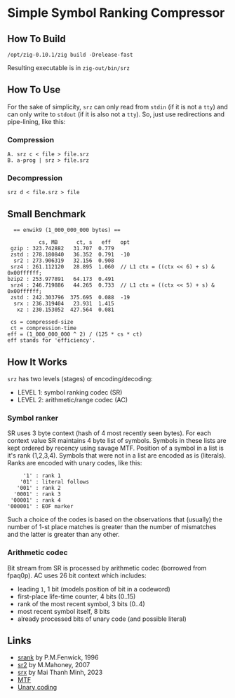 
# Simple Symbol Ranking Compressor

## How To Build
```
/opt/zig-0.10.1/zig build -Drelease-fast
```
Resulting executable is in `zig-out/bin/srz`

## How To Use

For the sake of simplicity,
`srz` can only read from `stdin` (if it is not a `tty`)
and can only write to `stdout` (if it is also not a `tty`).
So, just use redirections and pipe-lining, like this:

### Compression
```
A. srz c < file > file.srz
B. a-prog | srz > file.srz
```

### Decompression
```
srz d < file.srz > file
```

## Small Benchmark
```
  == enwik9 (1_000_000_000 bytes) ==

          cs, MB      ct, s   eff   opt
 gzip : 323.742882   31.707  0.779
 zstd : 278.180840   36.352  0.791  -10
  sr2 : 273.906319   32.156  0.908
 srz4 : 261.112120   28.895  1.060  // L1 ctx = ((ctx << 6) + s) & 0x00ffffff;
bzip2 : 253.977891   64.173  0.491
 srz4 : 246.719886   44.265  0.733  // L1 ctx = ((ctx << 5) + s) & 0x00ffffff;
 zstd : 242.303796  375.695  0.088  -19
  srx : 236.319404   23.931  1.415
   xz : 230.153052  427.564  0.081

 cs = compressed-size
 ct = compression-time
eff = (1_000_000_000 ^ 2) / (125 * cs * ct)
eff stands for 'efficiency'.
```

## How It Works

`srz` has two levels (stages) of encoding/decoding:

* LEVEL 1: symbol ranking codec (SR)
* LEVEL 2: arithmetic/range codec (AC)

### Symbol ranker

SR uses 3 byte context (hash of 4 most recently seen bytes).
For each context value SR maintains 4 byte list of symbols.
Symbols in these lists are kept ordered by recency using savage MTF.
Position of a symbol in a list is it's rank (1,2,3,4).
Symbols that were not in a list are encoded as is (literals).
Ranks are encoded with unary codes, like this:

```
     '1' : rank 1
    '01' : literal follows
   '001' : rank 2
  '0001' : rank 3
 '00001' : rank 4
'000001' : EOF marker
```
Such a choice of the codes is based on the observations that (usually)
the number of 1-st place matches is greater than the number of mismatches
and the latter is greater than any other.

### Arithmetic codec

Bit stream from SR is processed by arithmetic codec (borrowed from fpaq0p).
AC uses 26 bit context which includes:

* leading `1`, 1 bit (models position of bit in a codeword)
* first-place life-time counter, 4 bits (0..15)
* rank of the most recent symbol, 3 bits (0..4)
* most recent symbol itself, 8 bits
* already processed bits of unary code (and possible literal)

## Links

* [srank](https://www.cs.auckland.ac.nz/~peter-f/FTPfiles/srank.c) by P.M.Fenwick, 1996
* [sr2](https://encode.su/threads/881-Symbol-ranking-compression) by M.Mahoney, 2007
* [srx](https://encode.su/threads/4038-SRX-fast-multi-threaded-SR-compressor) by Mai Thanh Minh, 2023
* [MTF](https://hbfs.wordpress.com/2009/03/03/ad-hoc-compression-methods-move-to-front/)
* [Unary coding](https://en.wikipedia.org/wiki/Unary_coding)
